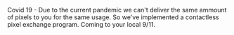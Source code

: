 Covid 19 - Due to the current pandemic we can't deliver the same ammount of pixels to you for the same usage. So we've implemented a contactless pixel exchange program. Coming to your local 9/11.